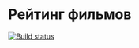 # Рейтинг фильмов
[![Build status](https://ci.appveyor.com/api/projects/status/c95g2utr30519e5i?svg=true)](https://ci.appveyor.com/project/Elena-diploma/ra-3-1-props-films)
